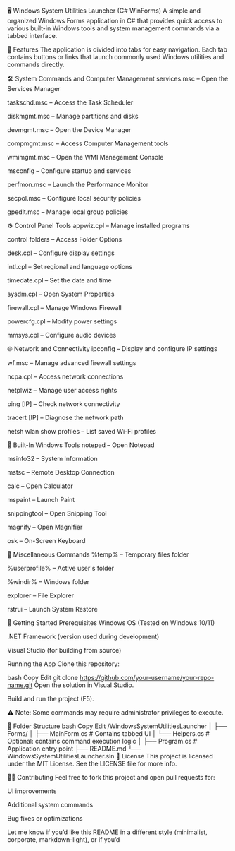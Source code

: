 🖥️ Windows System Utilities Launcher (C# WinForms)
A simple and organized Windows Forms application in C# that provides quick access to various built-in Windows tools and system management commands via a tabbed interface.

📌 Features
The application is divided into tabs for easy navigation. Each tab contains buttons or links that launch commonly used Windows utilities and commands directly.

🛠️ System Commands and Computer Management
services.msc – Open the Services Manager

taskschd.msc – Access the Task Scheduler

diskmgmt.msc – Manage partitions and disks

devmgmt.msc – Open the Device Manager

compmgmt.msc – Access Computer Management tools

wmimgmt.msc – Open the WMI Management Console

msconfig – Configure startup and services

perfmon.msc – Launch the Performance Monitor

secpol.msc – Configure local security policies

gpedit.msc – Manage local group policies

⚙️ Control Panel Tools
appwiz.cpl – Manage installed programs

control folders – Access Folder Options

desk.cpl – Configure display settings

intl.cpl – Set regional and language options

timedate.cpl – Set the date and time

sysdm.cpl – Open System Properties

firewall.cpl – Manage Windows Firewall

powercfg.cpl – Modify power settings

mmsys.cpl – Configure audio devices

🌐 Network and Connectivity
ipconfig – Display and configure IP settings

wf.msc – Manage advanced firewall settings

ncpa.cpl – Access network connections

netplwiz – Manage user access rights

ping [IP] – Check network connectivity

tracert [IP] – Diagnose the network path

netsh wlan show profiles – List saved Wi-Fi profiles

🧰 Built-In Windows Tools
notepad – Open Notepad

msinfo32 – System Information

mstsc – Remote Desktop Connection

calc – Open Calculator

mspaint – Launch Paint

snippingtool – Open Snipping Tool

magnify – Open Magnifier

osk – On-Screen Keyboard

📂 Miscellaneous Commands
%temp% – Temporary files folder

%userprofile% – Active user's folder

%windir% – Windows folder

explorer – File Explorer

rstrui – Launch System Restore

🚀 Getting Started
Prerequisites
Windows OS (Tested on Windows 10/11)

.NET Framework (version used during development)

Visual Studio (for building from source)

Running the App
Clone this repository:

bash
Copy
Edit
git clone https://github.com/your-username/your-repo-name.git
Open the solution in Visual Studio.

Build and run the project (F5).

⚠️ Note: Some commands may require administrator privileges to execute.

🧩 Folder Structure
bash
Copy
Edit
/WindowsSystemUtilitiesLauncher
│
├── Forms/
│   ├── MainForm.cs         # Contains tabbed UI
│   └── Helpers.cs          # Optional: contains command execution logic
│
├── Program.cs              # Application entry point
├── README.md
└── WindowsSystemUtilitiesLauncher.sln
📃 License
This project is licensed under the MIT License. See the LICENSE file for more info.

🙋‍♂️ Contributing
Feel free to fork this project and open pull requests for:

UI improvements

Additional system commands

Bug fixes or optimizations

Let me know if you’d like this README in a different style (minimalist, corporate, markdown-light), or if you’d
